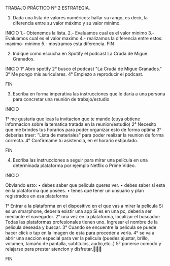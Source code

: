 TRABAJO PRÁCTICO Nº 2 ESTRATEGIA.

1.	Dada una lista de valores numéricos: 
    hallar su rango, es decir, la diferencia entre su valor máximo y su valor mínimo.

INICIO
  1.- Obtenemos la lista.
  2.- Evaluamos cual es el valor minimo
  3.- Evaluamos cual es el valor maximo
  4.- realizamos la diferencia entre estos: maximo- minimo
  5.- mostramos esta diferencia.
FIN

2.	Indique como escucha en Spotify el podcast La Cruda de Migue Granados.

INICIO
  1° Abro spotify
  2° busco el podcast  "La Cruda de Migue Granados."
  3° Me pongo mis auriculares.
  4° Empiezo a reproducir el podcast.

FIN


3.	Escriba en forma imperativa las instrucciones que le daría a una persona para concretar una reunión de trabajo/estudio

INICIO

  1° me gustaria que leas la invitacion que te mande (cuya obtiene informacion sobre la tematica tratada en la reunion/estudio)
  2° Necesito que me brindes tus horarios para poder organizar esto de forma optima
  3° deberias traer: "Lista de materiales" para poder realizar la reunion de forma correcta.
  4° Confirmame tu asistencia, en el horario estipulado.

FIN

4.	Escriba las instrucciones a seguir para mirar una película en una determinada plataforma
    por ejemplo Netflix o Prime Video.


INICIO
 
  Obviando esto:
  • debes saber que pelicula queres ver.
  • debes saber si esta en la plataforma que posees.
  • tenes que tener un unsuario y plan registrados en esa plataforma

  1° Entrar a la plataforma en el dispositivo en el que vas a mirar la pelicula
    Si es un smarphone, deberia existir una app
    Si es en una pc, deberia ser mediante el navegador.
  2° una vez en la plataforma, localizar el buscador: Todas las plataformas profesionales tienen uno.
    Ingresar el nombre de la pelicula deseada y buscar.
  3° Cuando se encuentre la pelicula se puede hacer click o tap en la imagen de esta para proceder a verla.
  4° se va a abrir una seccion especial para ver la pelicula (puedes ajustar, brillo, volumen, tamaño de pantalla, subtitulos, audio,etc..)
  5° ponerse comodo y relajarse para prestar atencion y disfrutar.🍿🍿🍿  

FIN